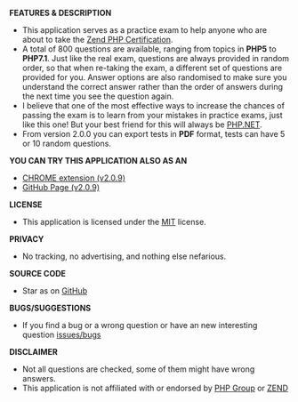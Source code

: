 <strong>FEATURES & DESCRIPTION</strong>
<ul>
    <li>This application serves as a practice exam to help anyone who are about to take the <a title="Zend PHP Certification" href="http://www.zend.com/en/services/certification/php-certification">Zend PHP Certification</a>.</li>
    <li>A total of 800 questions are available, ranging from topics in <strong>PHP5</strong> to <strong>PHP7.1</strong>. Just like the real exam, questions are always provided in random order, so that when re-taking the exam, a different set of questions are provided for you. Answer options are also randomised to make sure you understand the correct answer rather than the order of answers during the next time you see the question again.</li>
    <li>I believe that one of the most effective ways to increase the chances of passing the exam is to learn from your mistakes in practice exams, just like this one! But your best friend for this will always be <a href="https://www.php.net/manual/en/" title="PHP.NET">PHP.NET</a>.</li>
    <li>From version 2.0.0 you can export tests in <strong>PDF</strong> format, tests can have 5 or 10 random questions.</li>
</ul>

<strong>YOU CAN TRY THIS APPLICATION ALSO AS AN</strong>
<ul>
    <li><a href="https://chrome.google.com/webstore/detail/php-zend-certification-exam/kdjolhghoglghipajmbmlmldbpncimge" title="CHROME extension">CHROME extension (v2.0.9)</a></li>
    <li><a href="https://alceanicu.github.io/zce/" title="GitHub Page">GitHub Page (v2.0.9)</a></li>
</ul>

<strong>LICENSE</strong>
<ul>
    <li>This application is licensed under the <a href="https://github.com/alceanicu/zce/blob/master/LICENSE.md" title="MIT license">MIT</a> license.</li>
</ul>

<strong>PRIVACY</strong>
<ul>
    <li>No tracking, no advertising, and nothing else nefarious.</li>
</ul>

<strong>SOURCE CODE</strong>
<ul>
    <li>Star as on <a href="https://github.com/alceanicu/zce" title="GitHub">GitHub</a></li>
</ul>

<strong>BUGS/SUGGESTIONS</strong>
<ul>
    <li>If you find a bug or a wrong question or have an new interesting question <a href="https://github.com/alceanicu/zce/issues" title="issues">issues/bugs</a></li>
</ul>

<strong>DISCLAIMER</strong>
<ul>
    <li>Not all questions are checked, some of them might have wrong answers.</li>
    <li>This application is not affiliated with or endorsed by <a href="https://www.php.net/" title="PHP Group">PHP Group</a> or <a href="https://www.zend.com/en" title="ZEND">ZEND</a></li>
</ul>
